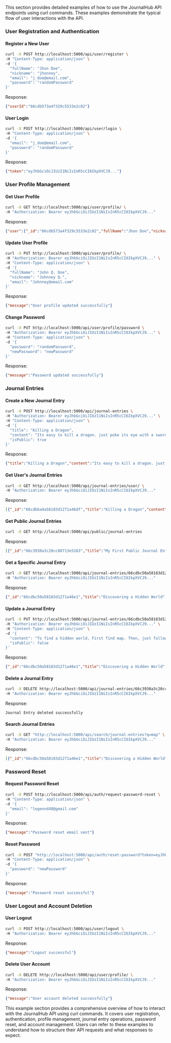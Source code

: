 

This section provides detailed examples of how to use the JournalHub API endpoints using curl commands. These examples demonstrate the typical flow of user interactions with the API.

### User Registration and Authentication

#### Register a New User

```bash
curl -X POST http://localhost:5000/api/user/register \
-H "Content-Type: application/json" \
-d '{
  "fullName": "Jhon Doe",
  "nickname": "jhonney",
  "email": "j_doe@email.com",
  "password": "randomPassword"
}'
```

Response:
```json
{"userId":"66cdb573a4f329c5533e2c02"}
```

#### User Login

```bash
curl -X POST http://localhost:5000/api/user/login \
-H "Content-Type: application/json" \
-d '{
  "email": "j_doe@email.com",
  "password": "randomPassword"
}'
```

Response:
```json
{"token":"eyJhbGciOiJIUzI1NiIsInR5cCI6IkpXVCJ9..."}
```

### User Profile Management

#### Get User Profile

```bash
curl -X GET http://localhost:5000/api/user/profile/ \
-H "Authorization: Bearer eyJhbGciOiJIUzI1NiIsInR5cCI6IkpXVCJ9..."
```

Response:
```json
{"user":{"_id":"66cdb573a4f329c5533e2c02","fullName":"Jhon Doe","nickname":"jhonney","email":"j_doe@email.com","password":"$2b$10$CYW3Qajew3XRIuGA8qDun.2biOBooLemNeQwlQah3gAN3azc.Tscy","profilePic":"data:image/jpg;base64,...","role":"user","isPrivate":false}}
```

#### Update User Profile

```bash
curl -X PUT http://localhost:5000/api/user/profile/ \
-H "Authorization: Bearer eyJhbGciOiJIUzI1NiIsInR5cCI6IkpXVCJ9..." \
-H "Content-Type: application/json" \
-d '{
  "fullName": "John Q. Doe",
  "nickname": "Johnney Q.",
  "email": "Johnney@email.com"
}'
```

Response:
```json
{"message":"User profile updated successfully"}
```

#### Change Password

```bash
curl -X PUT http://localhost:5000/api/user/profile/password \
-H "Authorization: Bearer eyJhbGciOiJIUzI1NiIsInR5cCI6IkpXVCJ9..." \
-H "Content-Type: application/json" \
-d '{
  "password": "randomPassword",
  "newPassword": "newPassword"
}'
```

Response:
```json
{"message":"Password updated successfully"}
```

### Journal Entries

#### Create a New Journal Entry

```bash
curl -X POST http://localhost:5000/api/journal-entries \
-H "Authorization: Bearer eyJhbGciOiJIUzI1NiIsInR5cCI6IkpXVCJ9..." \
-H "Content-Type: application/json" \
-d '{
  "title": "Killing a Dragon",
  "content": "Its easy to kill a dragon. just poke its eye with a sword",
  "isPublic": true
}'
```

Response:
```json
{"title":"Killing a Dragon","content":"Its easy to kill a dragon. just poke its eye with a sword","author_id":"66cdb573a4f329c5533e2c02","author_name":"jhonney","createdAt":"2024-08-27T11:42:28.185Z","isPublic":true,"_id":"66cdbba4a58183d1271a46df"}
```

#### Get User's Journal Entries

```bash
curl -X GET http://localhost:5000/api/journal-entries/user/ \
-H "Authorization: Bearer eyJhbGciOiJIUzI1NiIsInR5cCI6IkpXVCJ9..."
```

Response:
```json
[{"_id":"66cdbba4a58183d1271a46df","title":"Killing a Dragon","content":"Its easy to kill a dragon. just poke its eye with a sword","author_id":"66cdb573a4f329c5533e2c02","author_name":"jhonney","createdAt":"2024-08-27T11:42:28.185Z","isPublic":true},...]
```

#### Get Public Journal Entries

```bash
curl -X GET http://localhost:5000/api/public/journal-entries
```

Response:
```json
[{"_id":"66c3930a3c20cc88713e5163","title":"My First Public Journal Entry","content":"Today I learned how to use curl commands with Express.","author_id":"66c1dd4342ee9b679f58aea5","author_name":"jhonney","createdAt":"2024-08-19T18:46:34.563Z","isPublic":true},...]
```

#### Get a Specific Journal Entry

```bash
curl -X GET http://localhost:5000/api/journal-entries/66cdbc50a58183d1271a46e1 \
-H "Authorization: Bearer eyJhbGciOiJIUzI1NiIsInR5cCI6IkpXVCJ9..."
```

Response:
```json
{"_id":"66cdbc50a58183d1271a46e1","title":"Discovering a Hidden World","content":"To find a hidden world, just follow the map","author_id":"66cdb573a4f329c5533e2c02","author_name":"jhonney","createdAt":"2024-08-27T11:47:30.000Z","isPublic":true}
```

#### Update a Journal Entry

```bash
curl -X PUT http://localhost:5000/api/journal-entries/66cdbc50a58183d1271a46e1 \
-H "Authorization: Bearer eyJhbGciOiJIUzI1NiIsInR5cCI6IkpXVCJ9..." \
-H "Content-Type: application/json" \
-d '{
  "content": "To find a hidden world, First find map. Then, just follow the map",
  "isPublic": false
}'
```

Response:
```json
{"_id":"66cdbc50a58183d1271a46e1","title":"Discovering a Hidden World","content":"To find a hidden world, First find map. Then, just follow the map","author_id":"66cdb573a4f329c5533e2c02","author_name":"jhonney","createdAt":"2024-08-27T11:47:30.000Z","isPublic":false}
```

#### Delete a Journal Entry

```bash
curl -X DELETE http://localhost:5000/api/journal-entries/66c3930a3c20cc88713e5163 \
-H "Authorization: Bearer eyJhbGciOiJIUzI1NiIsInR5cCI6IkpXVCJ9..."
```

Response:
```
Journal Entry deleted successfully
```

#### Search Journal Entries

```bash
curl -X GET "http://localhost:5000/api/search/journal-entries?q=map" \
-H "Authorization: Bearer eyJhbGciOiJIUzI1NiIsInR5cCI6IkpXVCJ9..."
```

Response:
```json
[{"_id":"66cdbc50a58183d1271a46e1","title":"Discovering a Hidden World","content":"To find a hidden world, First find map. Then, just follow the map","author_id":"66cdb573a4f329c5533e2c02","author_name":"jhonney","createdAt":"2024-08-27T11:47:30.000Z","isPublic":false}]
```

### Password Reset

#### Request Password Reset

```bash
curl -X POST http://localhost:5000/api/auth/request-password-reset \
-H "Content-Type: application/json" \
-d '{
  "email": "legennd48@gmail.com"
}'
```

Response:
```json
{"message":"Password reset email sent"}
```

#### Reset Password

```bash
curl -X POST "http://localhost:5000/api/auth/reset-password?token=eyJhbGciOiJIUzI1NiIsInR5cCI6IkpXVCJ9..." \
-H "Content-Type: application/json" \
-d '{
  "password": "newPassword"
}'
```

Response:
```json
{"message":"Password reset successful"}
```

### User Logout and Account Deletion

#### User Logout

```bash
curl -X POST http://localhost:5000/api/user/logout \
-H "Authorization: Bearer eyJhbGciOiJIUzI1NiIsInR5cCI6IkpXVCJ9..."
```

Response:
```json
{"message":"Logout successful"}
```

#### Delete User Account

```bash
curl -X DELETE http://localhost:5000/api/user/profile/ \
-H "Authorization: Bearer eyJhbGciOiJIUzI1NiIsInR5cCI6IkpXVCJ9..."
```

Response:
```json
{"message":"User account deleted successfully"}
```

This example section provides a comprehensive overview of how to interact with the JournalHub API using curl commands. It covers user registration, authentication, profile management, journal entry operations, password reset, and account management. Users can refer to these examples to understand how to structure their API requests and what responses to expect.
